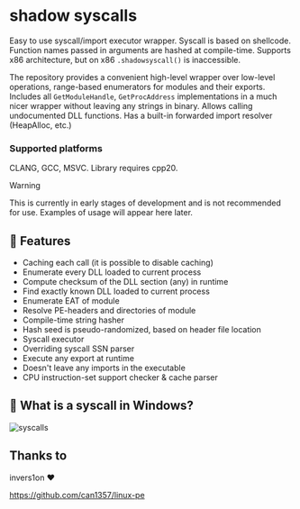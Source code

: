 # shadow syscalls

Easy to use syscall/import executor wrapper. Syscall is based on shellcode. Function names passed in arguments are hashed at compile-time.
Supports x86 architecture, but on x86 `.shadowsyscall()` is inaccessible.

The repository provides a convenient high-level wrapper over low-level operations, range-based enumerators for modules and their exports. Includes all `GetModuleHandle`, `GetProcAddress` implementations in a much nicer wrapper without leaving any strings in binary.
Allows calling undocumented DLL functions. Has a built-in forwarded import resolver (HeapAlloc, etc.)

### Supported platforms
CLANG, GCC, MSVC. Library requires cpp20.

> [!WARNING]
> This is currently in early stages of development and is not recommended for use. Examples of usage will appear here later.

## 🚀 Features

- Caching each call (it is possible to disable caching)
- Enumerate every DLL loaded to current process
- Compute checksum of the DLL section (any) in runtime
- Find exactly known DLL loaded to current process
- Enumerate EAT of module
- Resolve PE-headers and directories of module
- Compile-time string hasher
- Hash seed is pseudo-randomized, based on header file location
- Syscall executor
- Overriding syscall SSN parser
- Execute any export at runtime
- Doesn't leave any imports in the executable
- CPU instruction-set support checker & cache parser

## 📜 What is a syscall in Windows?
![syscalls](https://github.com/user-attachments/assets/1719c073-669b-4e6b-b2ec-23850ba91dbc)

## Thanks to
invers1on :heart:

https://github.com/can1357/linux-pe
